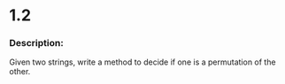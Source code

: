 # 1.2  
### Description:  
Given two strings, write a method to decide if one is a permutation of the other.